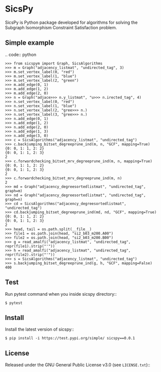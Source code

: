 SicsPy
========

SicsPy is Python package developed for algorithms for solving the Subgraph Isomorphism Constraint Satisfaction problem.

Simple example
--------------

.. code:: python

    >>> from sicspym import Graph, SicsAlgorithms
    >>> m = Graph("adjacency_listmat", "undirected_tag", 3)
    >>> m.set_vertex_label(0, "red")
    >>> m.set_vertex_label(1, "blue")
    >>> m.set_vertex_label(2, "green")
    >>> m.add_edge(0, 1)
    >>> m.add_edge(1, 2)
    >>> m.add_edge(2, 0)
    >>> n = Graph("adjace>>> n.y_listmat", "u>>> n.irected_tag", 4)
    >>> n.set_vertex_label(0, "red")
    >>> n.set_vertex_label(1, "blue")
    >>> n.set_vertex_label(2, "gree>>> n.)
    >>> n.set_vertex_label(3, "gree>>> n.)
    >>> n.add_edge(0, 1)
    >>> n.add_edge(1, 2)
    >>> n.add_edge(2, 0)
    >>> n.add_edge(1, 3)
    >>> n.add_edge(3, 0)
    >>> c = SicsAlgorithms("adjacency_listmat", "undirected_tag")
    >>> c.backjumping_bitset_degreeprune_ind(m, n, "GCF", mapping=True)
    {0: 0, 1: 1, 2: 2}
    {0: 0, 1: 1, 2: 3}
    2
    >>> c.forwardchecking_bitset_mrv_degreeprune_ind(m, n, mapping=True)
    {0: 0, 1: 1, 2: 2}
    {0: 0, 1: 1, 2: 3}
    2
    >>> c.forwardchecking_bitset_mrv_degreeprune_ind(m, n)
    2
    >>> md = Graph("adjacency_degreesortedlistmat", "undirected_tag", graph=m)
    >>> nd = Graph("adjacency_degreesortedlistmat", "undirected_tag", graph=n)
    >>> cd = SicsAlgorithms("adjacency_degreesortedlistmat", "undirected_tag")
    >>> cd.backjumping_bitset_degreeprune_ind(md, nd, "GCF", mapping=True)
    {0: 0, 1: 1, 2: 2}
    {0: 0, 1: 1, 2: 3}
    2
    >>> head, tail = os.path.split(__file__)
    >>> file1 = os.path.join(head, "si2_b03_m200.A00")
    >>> file2 = os.path.join(head, "si2_b03_m200.B00")
    >>> g = read_amalfi("adjacency_listmat", "undirected_tag", repr(file1).strip("'"))
    >>> h = read_amalfi("adjacency_listmat", "undirected_tag", repr(file2).strip("'"))
    >>> s = SicsAlgorithms("adjacency_listmat", "undirected_tag")
    >>> s.backjumping_bitset_degreeprune_ind(g, h, "GCF", mapping=False)
    400

Test
-------

Run pytest command when you inside sicspy directory::
    
    $ pytest

Install
-------

Install the latest version of sicspy::

    $ pip install -i https://test.pypi.org/simple/ sicspy==0.0.1

License
-------

Released under the GNU General Public License v3.0 (see `LICENSE.txt`)::
